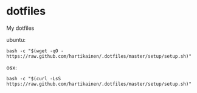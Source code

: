 # dotfiles
My dotfiles

ubuntu:
```
bash -c "$(wget -qO - https://raw.github.com/hartikainen/.dotfiles/master/setup/setup.sh)"
```

osx:
```
bash -c "$(curl -LsS https://raw.github.com/hartikainen/.dotfiles/master/setup/setup.sh)"
```
